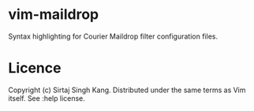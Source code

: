 
# vim-maildrop

Syntax highlighting for Courier Maildrop filter configuration files.


# Licence

Copyright (c) Sirtaj Singh Kang. Distributed under the same terms as Vim
itself. See :help license.
